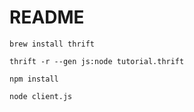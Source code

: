 README
======

`brew install thrift`

`thrift -r --gen js:node tutorial.thrift`

`npm install`

`node client.js`
